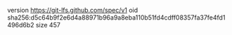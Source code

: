 version https://git-lfs.github.com/spec/v1
oid sha256:d5c64b9f2e6d4a88971b96a9a8eba110b51fd4cdff08357fa37fe4fd1496d6b2
size 457

